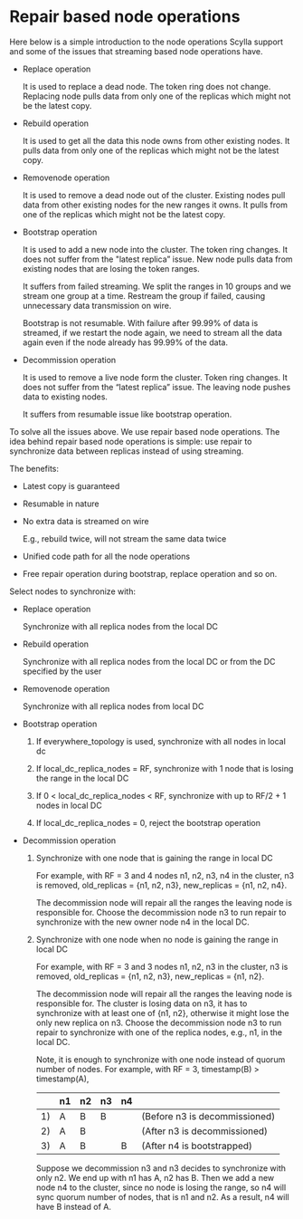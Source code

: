 # Repair based node operations

Here below is a simple introduction to the node operations Scylla support and
some of the issues that streaming based node operations have.

- Replace operation

   It is used to replace a dead node. The token ring does not change. Replacing
   node pulls data from only one of the replicas which might not be the latest
   copy.

- Rebuild operation

   It is used to get all the data this node owns from other existing nodes. It
   pulls data from only one of the replicas which might not be the latest copy.

- Removenode operation

   It is used to remove a dead node out of the cluster. Existing nodes pull
   data from other existing nodes for the new ranges it owns. It pulls from one
   of the replicas which might not be the latest copy.

- Bootstrap operation

   It is used to add a new node into the cluster. The token ring changes. It
   does not suffer from the "latest replica” issue. New node pulls data
   from existing nodes that are losing the token ranges.

   It suffers from failed streaming. We split the ranges in 10 groups and we
   stream one group at a time. Restream the group if failed, causing
   unnecessary data transmission on wire.

   Bootstrap is not resumable. With failure after 99.99% of data is streamed,
   if we restart the node again, we need to stream all the data again even if
   the node already has 99.99% of the data.

- Decommission operation

   It is used to remove a live node form the cluster. Token ring changes. It
   does not suffer from the “latest replica” issue. The leaving node pushes data
   to existing nodes.

   It suffers from resumable issue like bootstrap operation.

To solve all the issues above. We use repair based node operations. The idea
behind repair based node operations is simple: use repair to synchronize data
between replicas instead of using streaming.

The benefits:

- Latest copy is guaranteed

- Resumable in nature

- No extra data is streamed on wire

  E.g., rebuild twice, will not stream the same data twice

- Unified code path for all the node operations

- Free repair operation during bootstrap, replace operation and so on.

Select nodes to synchronize with:

- Replace operation
  
  Synchronize with all replica nodes from the local DC

- Rebuild operation
  
  Synchronize with all replica nodes from the local DC or from the DC specified by the user

- Removenode operation
  
  Synchronize with all replica nodes from local DC

- Bootstrap operation
  1) If everywhere_topology is used, synchronize with all nodes in local dc

  2) If local_dc_replica_nodes = RF, synchronize with 1 node that is losing the
  range in the local DC

  3) If 0 < local_dc_replica_nodes < RF, synchronize with
  up to RF/2 + 1 nodes in local DC

  4) If local_dc_replica_nodes = 0, reject the bootstrap operation

- Decommission operation
  1) Synchronize with one node that is gaining the range in local DC

     For example, with RF = 3 and 4 nodes n1, n2, n3, n4 in the cluster, n3 is
     removed, old_replicas = {n1, n2, n3}, new_replicas = {n1, n2, n4}.

     The decommission node will repair all the ranges the leaving node is
     responsible for. Choose the decommission node n3 to run repair to synchronize
     with the new owner node n4 in the local DC.

  2) Synchronize with one node when no node is gaining the range in local DC

     For example, with RF = 3 and 3 nodes n1, n2, n3 in the cluster, n3 is
     removed, old_replicas = {n1, n2, n3}, new_replicas = {n1, n2}.

     The decommission node will repair all the ranges the leaving node is
     responsible for. The cluster is losing data on n3, it has to synchronize with
     at least one of {n1, n2}, otherwise it might lose the only new replica on n3.
     Choose the decommission node n3 to run repair to synchronize with one of the
     replica nodes, e.g., n1, in the local DC.

     Note, it is enough to synchronize with one node instead of quorum number of
     nodes. For example, with RF = 3, timestamp(B) > timestamp(A),

     |     | n1 | n2 | n3 | n4 |    |
     | --- | -- | -- | -- | -- | -- |
     | 1)  | A  | B  | B  |    | (Before n3 is decommissioned) |
     | 2)  | A  | B  |    |    | (After n3 is decommissioned) |
     | 3)  | A  | B  |    | B  | (After n4 is bootstrapped) |

     Suppose we decommission n3 and n3 decides to synchronize with only n2. We end
     up with n1 has A, n2 has B. Then we add a new node n4 to the cluster, since
     no node is losing the range, so n4 will sync quorum number of nodes,
     that is n1 and n2. As a result, n4 will have B instead of A.
